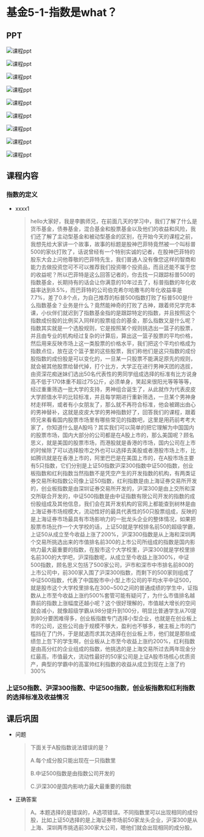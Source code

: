 # 基金5-1-指数是what？

## PPT

![课程ppt](assets/5-1-1.jpeg)

![课程ppt](assets/5-1-2.jpeg)

![课程ppt](assets/5-1-3.jpeg)

![课程ppt](assets/5-1-4.jpeg)

![课程ppt](assets/5-1-5.jpeg)

![课程ppt](assets/5-1-6.jpeg)

![课程ppt](assets/5-1-7.jpeg)

![课程ppt](assets/5-1-8.jpeg)

![课程ppt](assets/5-1-9.jpeg)

## 课程内容

### 指数的定义

- xxxx1

  > hello大家好，我是李鹏师兄，在前面几天的学习中，我们了解了什么是货币基金，债券基金，混合基金和股票基金以及他们的收益和风险，我们还了解了主动型基金和被动型基金的区别，在开始今天的课程之前，我想先给大家讲一个故事，故事的标题是股神巴菲特竟然被一个叫标普500的家伙打败了，话说曾经有一个特别实诚的记者，在股神巴菲特的股东大会上问他尊敬的巴菲特先生，我们普通人没有像您这样的智商和能力去做投资您可不可以推荐我们投资哪个投资品，而且还能不属于您的收益呢？所以巴菲特是这么回答记者的，你去找一只跟踪标普500的指数基金，长期持有的话会让你满意的10年过去了，标普指数的年化收益率达到8.5%，而巴菲特的公司伯克希尔哈撒韦的年化收益率是7.7%，差了0.8个点，为自己推荐的标普500指数打败了标普500是什么指数基金？业务是什么？竟然能神奇的打败了古神，跟着师兄学完本课，小伙伴们就迟到了指数基金指的是跟踪特定的指数，并且按照这个指数成份股的比例买入同样的股票组合的基金，那么指数又是什么呢？指数其实就是一个选股规则，它是按照某个规则挑选出一篮子的股票，并且由专业的机构经过复杂的计算后，算出这一篮子股票的平均价格，然后用来反映市场上这一类股票的价格水平，我们把这个平均价格成为指数点位，放在这个篮子里的这些股票，我们称他们是这只指数的成份股指数的成份股是可以变化的，一旦某一只股票不能满足原先的规则，就会被其他股票给替代掉，打个比方，大学正在进行男神天团的选拔，由资深花痴迷妹们选出50名代表性的男同学组成选择的标准有比方说身高不低于170体重不超过75公斤，必须单身，笑起来很阳光等等等等，经过重重筛选一批大学的支持，男神组合诞生了，从此就作为代表皮皮大学颜值水平的比较标准，并且每学期进行重新筛选，一旦某个男神身材走样啊，或者有小女朋友了，那么就不再符合标准，他会被踢出由心的男神替补，这就是皮皮大学的男神指数好了，回答我们的课程，跟着师兄来看看国内股票市场里有哪些常见的指数吧，这里是用药前考考大家了，你知道什么是A股吗？其实我们可以简单的把它理解为中国国内的股票市场，国内大部分的公司都是在A股上市的，那么美国呢？顾名思义，就是美国的股票市场，而港股就是香港的市场，国内公司在上市的时候除了可以选择股市之外也可以选择去美股或者港股市场上市，比如腾讯就是在香港上市的，阿里巴巴是在美国上市的，在A股市场主要有5只指数，它们分别是上证50指数沪深300指数中证500指数，创业板指数和红利指数当然指数不是凭空产生的开发指数的机构，有两类证券交易所和指数公司像上证50指数，红利指数是由上海证券交易所开发的，创业板指数是由深圳证券交易所开发的，沪深300是由上交所和深交所联合开发的，中证500指数是由中证指数有限公司开发的指数的成份股组成及其他信息，我们会在其开发机构的官网上都能查到树林是由上海证券市场规模大，流动性好的最具代表性的50只股票组成，反映的是上海证券市场最具有市场影响力的一批龙头企业的整体情况，如果把股票市场比作一个大学校的话，上证50就是学校排名前50的超级学霸，上证50从成立至今收益上涨了200%，沪深300指数是从上海和深圳两个交易所挑选出来的市值排名前300的上市公司所组成的指数是国内影响力最大最重要的指数，在股市这个大学校里，沪深300就是学校里排名前300的大学吧，沪深指数呢，从成立至今收益上涨300%，中证500指数，顾名思义包括了500家公司，沪市和深市中市排名前800的上市公司中，前300家入围了沪深300指数，而剩下的500家则组成了中证500指数，代表了中国股市中小型上市公司的平均水平中证500，就是股市这个大学校里排名在300~500之间的普通成绩的学生中，证指数从上市至今收益上涨约500%套管可能有疑问了，为什么市值排名越靠前的指数上涨幅度还越小呢？这个很好理解的，市值越大增长的空间就会减小，就像超级学霸从98分提升到100分，明显比普通学生从70提到80分要困难得多，创业板指数专门选择小型企业，也就是在创业板上市的公司，这些公司由于规模不够大，盈利也不够多，被主板上市的门槛挡在了门外，于是就退而求其次选择在创业板上市，他们就是那些成绩忽上忽下的学生啊，创业板从上市至今收益上涨约200%，红利指数是由高分红的企业组成的指数，他挑选的是上海交易所过去两年现金分红最高，市值最大，流动性最好的50家公司是上证A股市场核心优质资产，典型的学霸中的高富帅红利指数的收益从成立到现在上涨了约300%

### 上证50指数、沪深300指数、中证500指数，创业板指数和红利指数的选择标准及收益情况

## 课后巩固

- 问题

  > 下面关于A股指数说法错误的是？
  >
  > A.每个成分股只能出现在一只指数里
  >
  > B.中证500指数是由指数公司开发的
  >
  > C.沪深300是国内影响力最大最重要的指数

- 正确答案

  > A。本题选择的是错误的，A选项错误。不同指数里可以出现相同的成份股，比如上证50选择的是上海证券市场前50家龙头企业，沪深300是从上海、深圳两市挑选前300家大公司，嗯他们就会出现相同的成分股。